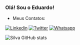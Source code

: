 
### Olá! Sou o Eduardo!
- Meus Contatos:

[![Linkedin](https://img.shields.io/badge/LinkedIn-0077B5?style=for-the-badge&logo=linkedin&logoColor=white)](https://www.linkedin.com/in/eduardo-da-silva023/) [![Twitter](https://img.shields.io/badge/Twitter-1DA1F2?style=for-the-badge&logo=twitter&logoColor=white)](https://twitter.com/Eduardo_devJ)
[![Whatsapp](https://img.shields.io/badge/WhatsApp-25D366?style=for-the-badge&logo=whatsapp&logoColor=white)](https://wa.me/5511910445357)

![Silva GitHub stats](https://github-readme-stats.vercel.app/api?username=Edu023&show_icons=true&theme=dark)




